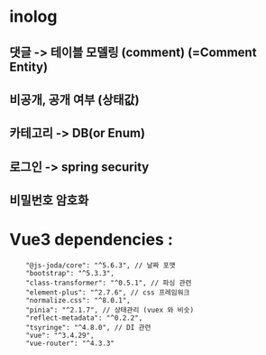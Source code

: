 # inolog

## 댓글 -> 테이블 모델링 (comment) (=Comment Entity)

## 비공개, 공개 여부 (상태값)

## 카테고리 -> DB(or Enum)

## 로그인 -> spring security

## 비밀번호 암호화

# Vue3 dependencies :
````
    "@js-joda/core": "^5.6.3", // 날짜 포맷
    "bootstrap": "^5.3.3",
    "class-transformer": "^0.5.1", // 파싱 관련
    "element-plus": "^2.7.6", // css 프레임워크
    "normalize.css": "^8.0.1",
    "pinia": "^2.1.7", // 상태관리 (vuex 와 비슷) 
    "reflect-metadata": "^0.2.2",
    "tsyringe": "^4.8.0", // DI 관련
    "vue": "^3.4.29",
    "vue-router": "^4.3.3"
````